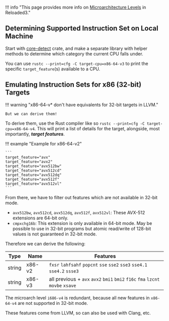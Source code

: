 !!! info "This page provides more info on [Microarchitecture Levels][microarchitecture-levels] in Reloaded3."

## Determining Supported Instruction Set on Local Machine

Start with [core-detect][core-detect] crate, and make a separate library with helper methods to
determine which category the current CPU falls under.

You can use `rustc --print=cfg -C target-cpu=x86-64-v3` to print the specific `target_feature`(s)
available to a CPU.

## Emulating Instruction Sets for x86 (32-bit) Targets

!!! warning "x86-64-v* don't have equivalents for 32-bit targets in LLVM."

    But we can derive them!

To derive them, use the Rust compiler like so `rustc --print=cfg -C target-cpu=x86-64-v4`.
This will print a list of details for the target, alongside, most importantly, ***target features***.

!!! example "Example for x86-64-v2"

    ```
    target_feature="avx"
    target_feature="avx2"
    target_feature="avx512bw"
    target_feature="avx512cd"
    target_feature="avx512dq"
    target_feature="avx512f"
    target_feature="avx512vl"
    ```

From there, we have to filter out features which are not available in 32-bit mode.

- `avx512bw`, `avx512cd`, `avx512dq`, `avx512f`, `avx512vl`: These AVX-512 extensions are 64-bit only.
- `cmpxchg16b`: This extension is only available in 64-bit mode. May be possible to use in 32-bit programs but atomic read/write of 128-bit values is not guaranteed in 32-bit mode.

Therefore we can derive the following:

| Type   | Name   | Features                                                                       |
| ------ | ------ | ------------------------------------------------------------------------------ |
| string | x86-v2 | `fxsr` `lahfsahf` `popcnt` `sse` `sse2` `sse3` `sse4.1` `sse4.2` `ssse3`       |
| string | x86-v3 | all previous + `avx` `avx2` `bmi1` `bmi2` `f16c` `fma` `lzcnt` `movbe` `xsave` |

The microarch level `i686-v4` is redundant, because all new features in `x86-64-v4` are not
supported in 32-bit mode.

These features come from LLVM, so can also be used with Clang, etc.


[core-detect]: https://docs.rs/core_detect/latest/core_detect/
[microarchitecture-levels]: https://en.wikipedia.org/wiki/X86-64#Microarchitecture_levels